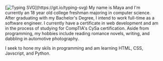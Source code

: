 [![Typing SVG](https://readme-typing-svg.demolab.com?font=Fira+Code&pause=1000&color=8582F7&vCenter=true&random=false&width=435&lines=Nice+to+meet+you!)](https://git.io/typing-svg)
My name is Maya and I'm currently an 18 year old college freshman majoring in computer science. After graduating with my Bachelor's Degree, I intend to work full-time as a software engineer. I currently have a certificate in web development and am in the process of studying for CompTIA's CySa certification. Aside from programming, my hobbies include reading romance novels, writing, and dabbling in automotive photography. 

I seek to hone my skils in programming and am learning HTML, CSS, Javscript, and Python. 
